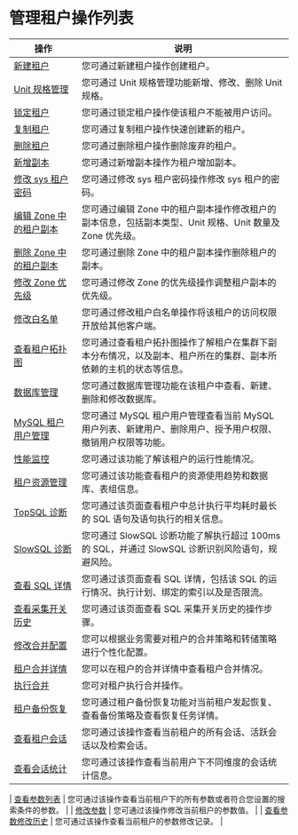 # 管理租户操作列表

|                               操作                                |                                       说明                                       |
|-----------------------------------------------------------------|--------------------------------------------------------------------------------|
| [新建租户](2.manage-basic-tenant-operations/1.create-a-tenant-3.md)             | 您可通过新建租户操作创建租户。                                                                |
| [Unit 规格管理](2.manage-basic-tenant-operations/2.unit-specification-management.md)        | 您可通过 Unit 规格管理功能新增、修改、删除 Unit 规格。                                              |
| [锁定租户](2.manage-basic-tenant-operations/3.locked-tenants.md)             | 您可通过锁定租户操作使该租户不能被用户访问。                                                         |
| [复制租户](2.manage-basic-tenant-operations/4.replication-tenant.md)             | 您可通过复制租户操作快速创建新的租户。                                                            |
| [删除租户](2.manage-basic-tenant-operations/5.delete-a-tenant.md)             | 您可通过删除租户操作删除废弃的租户。                                                             |
| [新增副本](2.manage-basic-tenant-operations/6.add-copy.md)             | 您可通过新增副本操作为租户增加副本。                                                             |
| [修改 sys 租户密码](2.manage-basic-tenant-operations/7.change-the-sysy-tenant-password.md)      | 您可通过修改 sys 租户密码操作修改 sys 租户的密码。                                                 |
| [编辑 Zone 中的租户副本](2.manage-basic-tenant-operations/8.edit-a-zone.md)   | 您可通过编辑 Zone 中的租户副本操作修改租户的副本信息，包括副本类型、Unit 规格、Unit 数量及 Zone 优先级。                |
| [删除 Zone 中的租户副本](2.manage-basic-tenant-operations/9.delete-a-replica-of-a-tenant-in-a-private-zone.md)   | 您可通过删除 Zone 中的租户副本操作删除租户的副本。                                                   |
| [修改 Zone 优先级](2.manage-basic-tenant-operations/10.modify-a-zone-priority.md)      | 您可通过修改 Zone 的优先级操作调整租户副本的优先级。                                                  |
| [修改白名单](2.manage-basic-tenant-operations/11.modify-whitelist.md)            | 您可通过修改租户白名单操作将该租户的访问权限开放给其他客户端。                                                |
| [查看租户拓扑图](../5.tenant-functions/3.view-the-tenant-topology-1.md)          | 您可通过查看租户拓扑图操作了解租户在集群下副本分布情况，以及副本、租户所在的集群、副本所依赖的主机的状态等信息。                       |
| [数据库管理](../5.tenant-functions/4.database-management.md)            | 您可通过数据库管理功能在该租户中查看、新建、删除和修改数据库。                                                |
| [MySQL 租户用户管理](../5.tenant-functions/5.user-management-under-a-mysqL-tenant.md)     | 您可通过 MySQL 租户用户管理查看当前 MySQL 用户列表、新建用户、删除用户、授予用户权限、撤销用户权限等功能。                   |
| [性能监控](../5.tenant-functions/7.performance-monitoring.md)             | 您可通过该功能了解该租户的运行性能情况。                                                           |
| [租户资源管理](../5.tenant-functions/8.tenant-resource-management.md)           | 您可通过该功能查看租户的资源使用趋势和数据库、表组信息。                                                   |
| [TopSQL 诊断](9.sql-diagnostics/1.topsql-diagnostics.md)        | 您可通过该页面查看租户中总计执行平均耗时最长的 SQL 语句及语句执行的相关信息。                                      |
| [SlowSQL 诊断](9.sql-diagnostics/2.slowsql-diagnostics.md)       | 您可通过 SlowSQL 诊断功能了解执行超过 100ms 的 SQL，并通过 SlowSQL 诊断识别风险语句，规避风险。                 |
| [查看 SQL 详情](9.sql-diagnostics/3.view-sql-details.md)        | 您可通过该页面查看 SQL 详情，包括该 SQL 的运行情况、执行计划、绑定的索引以及是否限流。                               |
| [查看采集开关历史](9.sql-diagnostics/4.view-the-collection-switch-history.md)          | 您可通过该页面查看 SQL 采集开关历史的操作步骤。                                                     |
| [修改合并配置](10.merge-management/1.manage-merge-configuration.md)           | 您可以根据业务需要对租户的合并策略和转储策略进行个性化配置。                                   |
| [租户合并详情](10.merge-management/2.merge-details.md)           | 您可以在租户的合并详情中查看租户合并情况。                                   |
| [执行合并](10.merge-management/3.perform-merge.md)           | 您可对租户执行合并操作。                                   |
| [租户备份恢复](../5.tenant-functions/11.backup-and-recover-a-tenant.md)           | 您可通过租户备份恢复功能对当前租户发起恢复、查看备份策略及查看恢复任务详情。                                         |
| [查看租户会话](12.session-management/1.view-tenant-sessions-1.md)           | 您可通过该操作查看当前租户的所有会话、活跃会话以及检索会话。                                                 |
| [查看会话统计](12.session-management/2.view-session-statistics-1.md)           | 您可通过该操作查看当前用户下不同维度的会话统计信息。  |

| [查看参数列表](13.parameters/1.view-the-parameter-list-3.md)           | 您可通过该操作查看当前租户下的所有参数或者符合您设置的搜索条件的参数。                                            |
| [修改参数](13.parameters/2.modify-parameters-3.md)             | 您可通过该操作修改当前租户的参数值。                                                             |
| [查看参数修改历史](13.parameters/3.view-parameter-modification-history-3.md)         | 您可通过该操作查看当前租户的参数修改记录。                                                          |

